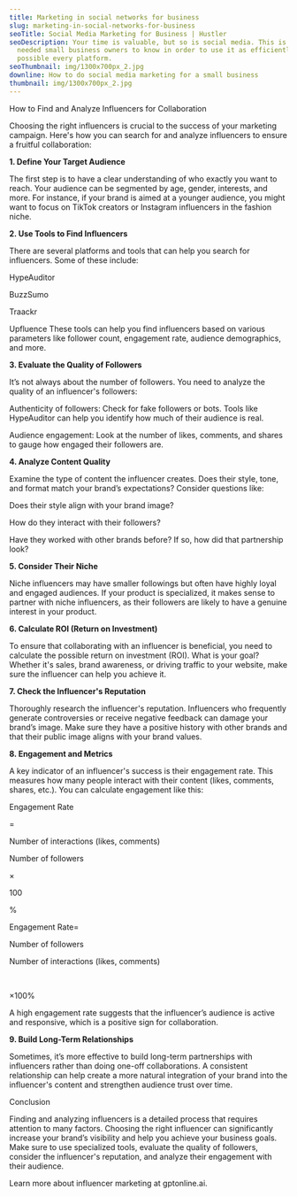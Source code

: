 ```yaml
---
title: Marketing in social networks for business
slug: marketing-in-social-networks-for-business
seoTitle: Social Media Marketing for Business | Hustler
seoDescription: Your time is valuable, but so is social media. This is what is
  needed small business owners to know in order to use it as efficiently as
  possible every platform.
seoThumbnail: img/1300x700px_2.jpg
downline: How to do social media marketing for a small business
thumbnail: img/1300x700px_2.jpg
---
```

How to Find and Analyze Influencers for Collaboration

Choosing the right influencers is crucial to the success of your marketing campaign. Here's how you can search for and analyze influencers to ensure a fruitful collaboration:



**1. Define Your Target Audience**

The first step is to have a clear understanding of who exactly you want to reach. Your audience can be segmented by age, gender, interests, and more. For instance, if your brand is aimed at a younger audience, you might want to focus on TikTok creators or Instagram influencers in the fashion niche.



**2. Use Tools to Find Influencers**

There are several platforms and tools that can help you search for influencers. Some of these include:



HypeAuditor

BuzzSumo

Traackr

Upfluence These tools can help you find influencers based on various parameters like follower count, engagement rate, audience demographics, and more.

**3. Evaluate the Quality of Followers**

It’s not always about the number of followers. You need to analyze the quality of an influencer's followers:



Authenticity of followers: Check for fake followers or bots. Tools like HypeAuditor can help you identify how much of their audience is real.

Audience engagement: Look at the number of likes, comments, and shares to gauge how engaged their followers are.

**4. Analyze Content Quality**

Examine the type of content the influencer creates. Does their style, tone, and format match your brand’s expectations? Consider questions like:



Does their style align with your brand image?

How do they interact with their followers?

Have they worked with other brands before? If so, how did that partnership look?

**5. Consider Their Niche**

Niche influencers may have smaller followings but often have highly loyal and engaged audiences. If your product is specialized, it makes sense to partner with niche influencers, as their followers are likely to have a genuine interest in your product.



**6. Calculate ROI (Return on Investment)**

To ensure that collaborating with an influencer is beneficial, you need to calculate the possible return on investment (ROI). What is your goal? Whether it's sales, brand awareness, or driving traffic to your website, make sure the influencer can help you achieve it.



**7. Check the Influencer's Reputation**

Thoroughly research the influencer's reputation. Influencers who frequently generate controversies or receive negative feedback can damage your brand’s image. Make sure they have a positive history with other brands and that their public image aligns with your brand values.



**8. Engagement and Metrics**

A key indicator of an influencer's success is their engagement rate. This measures how many people interact with their content (likes, comments, shares, etc.). You can calculate engagement like this:



Engagement Rate

\=

Number of interactions (likes, comments)

Number of followers

×

100

%

Engagement Rate= 

Number of followers

Number of interactions (likes, comments)

​	

 ×100%

A high engagement rate suggests that the influencer’s audience is active and responsive, which is a positive sign for collaboration.



**9. Build Long-Term Relationships**

Sometimes, it’s more effective to build long-term partnerships with influencers rather than doing one-off collaborations. A consistent relationship can help create a more natural integration of your brand into the influencer's content and strengthen audience trust over time.



Conclusion

Finding and analyzing influencers is a detailed process that requires attention to many factors. Choosing the right influencer can significantly increase your brand’s visibility and help you achieve your business goals. Make sure to use specialized tools, evaluate the quality of followers, consider the influencer's reputation, and analyze their engagement with their audience.



Learn more about influencer marketing at gptonline.ai.
